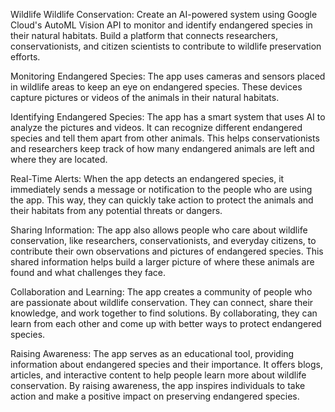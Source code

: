 Wildlife
Wildlife Conservation: Create an AI-powered system using Google Cloud's AutoML Vision API to monitor and identify endangered species in their natural habitats. Build a platform that connects researchers, conservationists, and citizen scientists to contribute to wildlife preservation efforts.

Monitoring Endangered Species: The app uses cameras and sensors placed in wildlife areas to keep an eye on endangered species. These devices capture pictures or videos of the animals in their natural habitats.

Identifying Endangered Species: The app has a smart system that uses AI to analyze the pictures and videos. It can recognize different endangered species and tell them apart from other animals. This helps conservationists and researchers keep track of how many endangered animals are left and where they are located.

Real-Time Alerts: When the app detects an endangered species, it immediately sends a message or notification to the people who are using the app. This way, they can quickly take action to protect the animals and their habitats from any potential threats or dangers.

Sharing Information: The app also allows people who care about wildlife conservation, like researchers, conservationists, and everyday citizens, to contribute their own observations and pictures of endangered species. This shared information helps build a larger picture of where these animals are found and what challenges they face.

Collaboration and Learning: The app creates a community of people who are passionate about wildlife conservation. They can connect, share their knowledge, and work together to find solutions. By collaborating, they can learn from each other and come up with better ways to protect endangered species.

Raising Awareness: The app serves as an educational tool, providing information about endangered species and their importance. It offers blogs, articles, and interactive content to help people learn more about wildlife conservation. By raising awareness, the app inspires individuals to take action and make a positive impact on preserving endangered species.

